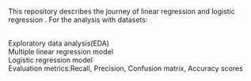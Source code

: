 This repository describes the journey of linear regression and logistic regression . 
For the analysis with datasets:</br></br>

Exploratory data analysis(EDA)</br>
Multiple linear regression model</br>
Logistic regression model</br>
Evaluation metrics:Recall, Precision, Confusion matrix, Accuracy scores</br>

